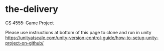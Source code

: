 # the-delivery
CS 4555: Game Project

Please use instructions at bottom of this page to clone and run in unity
https://unityatscale.com/unity-version-control-guide/how-to-setup-unity-project-on-github/
